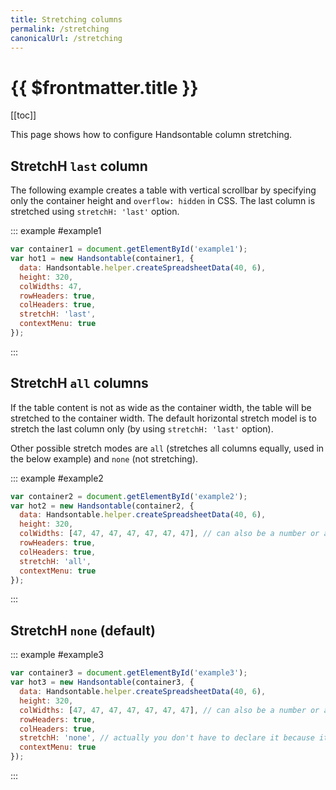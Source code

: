 ```yaml
---
title: Stretching columns
permalink: /stretching
canonicalUrl: /stretching
---
```


# {{ $frontmatter.title }}

[[toc]]

This page shows how to configure Handsontable column stretching.

## StretchH `last` column

The following example creates a table with vertical scrollbar by specifying only the container height and `overflow: hidden` in CSS. The last column is stretched using `stretchH: 'last'` option.

::: example #example1
```js
var container1 = document.getElementById('example1');
var hot1 = new Handsontable(container1, {
  data: Handsontable.helper.createSpreadsheetData(40, 6),
  height: 320,
  colWidths: 47,
  rowHeaders: true,
  colHeaders: true,
  stretchH: 'last',
  contextMenu: true
});
```
:::

## StretchH `all` columns

If the table content is not as wide as the container width, the table will be stretched to the container width. The default horizontal stretch model is to stretch the last column only (by using `stretchH: 'last'` option).

Other possible stretch modes are `all` (stretches all columns equally, used in the below example) and `none` (not stretching).

::: example #example2
```js
var container2 = document.getElementById('example2');
var hot2 = new Handsontable(container2, {
  data: Handsontable.helper.createSpreadsheetData(40, 6),
  height: 320,
  colWidths: [47, 47, 47, 47, 47, 47, 47], // can also be a number or a function
  rowHeaders: true,
  colHeaders: true,
  stretchH: 'all',
  contextMenu: true
});
```
:::

## StretchH `none` (default)

::: example #example3
```js
var container3 = document.getElementById('example3');
var hot3 = new Handsontable(container3, {
  data: Handsontable.helper.createSpreadsheetData(40, 6),
  height: 320,
  colWidths: [47, 47, 47, 47, 47, 47, 47], // can also be a number or a function
  rowHeaders: true,
  colHeaders: true,
  stretchH: 'none', // actually you don't have to declare it because it is default
  contextMenu: true
});
```
:::
